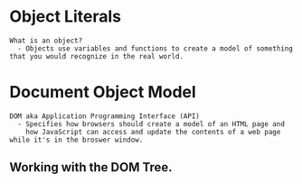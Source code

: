# Object Literals
    What is an object?
      - Objects use variables and functions to create a model of something that you would recognize in the real world. 
    



# Document Object Model
    DOM aka Application Programming Interface (API)
      - Specifies how browsers should create a model of an HTML page and  
        how JavaScript can access and update the contents of a web page while it's in the broswer window. 
## Working with the DOM Tree. 
      
